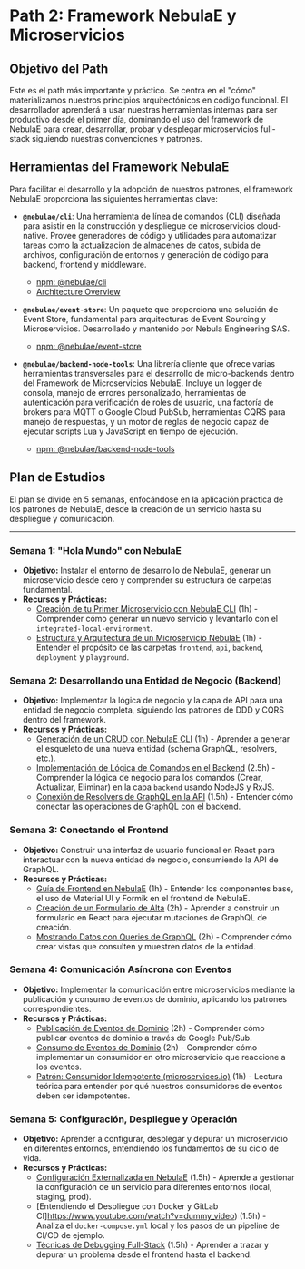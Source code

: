 # Path 2: Framework NebulaE y Microservicios

## Objetivo del Path

Este es el path más importante y práctico. Se centra en el "cómo" materializamos nuestros principios arquitectónicos en código funcional. El desarrollador aprenderá a usar nuestras herramientas internas para ser productivo desde el primer día, dominando el uso del framework de NebulaE para crear, desarrollar, probar y desplegar microservicios full-stack siguiendo nuestras convenciones y patrones.

## Herramientas del Framework NebulaE

Para facilitar el desarrollo y la adopción de nuestros patrones, el framework NebulaE proporciona las siguientes herramientas clave:

*   **`@nebulae/cli`**: Una herramienta de línea de comandos (CLI) diseñada para asistir en la construcción y despliegue de microservicios cloud-native. Provee generadores de código y utilidades para automatizar tareas como la actualización de almacenes de datos, subida de archivos, configuración de entornos y generación de código para backend, frontend y middleware.
    *   [npm: @nebulae/cli](https://www.npmjs.com/package/@nebulae/cli)
    *   [Architecture Overview](https://www.npmjs.com/package/@nebulae/cli#architecture-overview)

*   **`@nebulae/event-store`**: Un paquete que proporciona una solución de Event Store, fundamental para arquitecturas de Event Sourcing y Microservicios. Desarrollado y mantenido por Nebula Engineering SAS.
    *   [npm: @nebulae/event-store](https://www.npmjs.com/package/@nebulae/event-store)

*   **`@nebulae/backend-node-tools`**: Una librería cliente que ofrece varias herramientas transversales para el desarrollo de micro-backends dentro del Framework de Microservicios NebulaE. Incluye un logger de consola, manejo de errores personalizado, herramientas de autenticación para verificación de roles de usuario, una factoría de brokers para MQTT o Google Cloud PubSub, herramientas CQRS para manejo de respuestas, y un motor de reglas de negocio capaz de ejecutar scripts Lua y JavaScript en tiempo de ejecución.
    *   [npm: @nebulae/backend-node-tools](https://www.npmjs.com/package/@nebulae/backend-node-tools)

## Plan de Estudios

El plan se divide en 5 semanas, enfocándose en la aplicación práctica de los patrones de NebulaE, desde la creación de un servicio hasta su despliegue y comunicación.

---

### Semana 1: "Hola Mundo" con NebulaE

*   **Objetivo:** Instalar el entorno de desarrollo de NebulaE, generar un microservicio desde cero y comprender su estructura de carpetas fundamental.
*   **Recursos y Prácticas:**
    *   [Creación de tu Primer Microservicio con NebulaE CLI](https://www.youtube.com/watch?v=dummy_video) (1h) - Comprender cómo generar un nuevo servicio y levantarlo con el `integrated-local-environment`.
    *   [Estructura y Arquitectura de un Microservicio NebulaE](https://www.youtube.com/watch?v=dummy_video) (1h) - Entender el propósito de las carpetas `frontend`, `api`, `backend`, `deployment` y `playground`.

### Semana 2: Desarrollando una Entidad de Negocio (Backend)

*   **Objetivo:** Implementar la lógica de negocio y la capa de API para una entidad de negocio completa, siguiendo los patrones de DDD y CQRS dentro del framework.
*   **Recursos y Prácticas:**
    *   [Generación de un CRUD con NebulaE CLI](https://www.youtube.com/watch?v=dummy_video) (1h) - Aprender a generar el esqueleto de una nueva entidad (schema GraphQL, resolvers, etc.).
    *   [Implementación de Lógica de Comandos en el Backend](https://www.youtube.com/watch?v=dummy_video) (2.5h) - Comprender la lógica de negocio para los comandos (Crear, Actualizar, Eliminar) en la capa `backend` usando NodeJS y RxJS.
    *   [Conexión de Resolvers de GraphQL en la API](https://www.youtube.com/watch?v=dummy_video) (1.5h) - Entender cómo conectar las operaciones de GraphQL con el backend.

### Semana 3: Conectando el Frontend

*   **Objetivo:** Construir una interfaz de usuario funcional en React para interactuar con la nueva entidad de negocio, consumiendo la API de GraphQL.
*   **Recursos y Prácticas:**
    *   [Guía de Frontend en NebulaE](https://www.youtube.com/watch?v=dummy_video) (1h) - Entender los componentes base, el uso de Material UI y Formik en el frontend de NebulaE.
    *   [Creación de un Formulario de Alta](https://www.youtube.com/watch?v=dummy_video) (2h) - Aprender a construir un formulario en React para ejecutar mutaciones de GraphQL de creación.
    *   [Mostrando Datos con Queries de GraphQL](https://www.youtube.com/watch?v=dummy_video) (2h) - Comprender cómo crear vistas que consulten y muestren datos de la entidad.

### Semana 4: Comunicación Asíncrona con Eventos

*   **Objetivo:** Implementar la comunicación entre microservicios mediante la publicación y consumo de eventos de dominio, aplicando los patrones correspondientes.
*   **Recursos y Prácticas:**
    *   [Publicación de Eventos de Dominio](https://www.youtube.com/watch?v=dummy_video) (2h) - Comprender cómo publicar eventos de dominio a través de Google Pub/Sub.
    *   [Consumo de Eventos de Dominio](https://www.youtube.com/watch?v=dummy_video) (2h) - Comprender cómo implementar un consumidor en otro microservicio que reaccione a los eventos.
    *   [Patrón: Consumidor Idempotente (microservices.io)](https://www.youtube.com/watch?v=dummy_videol) (1h) - Lectura teórica para entender por qué nuestros consumidores de eventos deben ser idempotentes.

### Semana 5: Configuración, Despliegue y Operación

*   **Objetivo:** Aprender a configurar, desplegar y depurar un microservicio en diferentes entornos, entendiendo los fundamentos de su ciclo de vida.
*   **Recursos y Prácticas:**
    *   [Configuración Externalizada en NebulaE](https://www.youtube.com/watch?v=dummy_video) (1.5h) - Aprende a gestionar la configuración de un servicio para diferentes entornos (local, staging, prod).
    *   [Entendiendo el Despliegue con Docker y GitLab CI]https://www.youtube.com/watch?v=dummy_video) (1.5h) - Analiza el `docker-compose.yml` local y los pasos de un pipeline de CI/CD de ejemplo.
    *   [Técnicas de Debugging Full-Stack](https://www.youtube.com/watch?v=dummy_video) (1.5h) - Aprender a trazar y depurar un problema desde el frontend hasta el backend.

